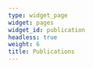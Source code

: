 ```yaml
---
type: widget_page
widget: pages
widget_id: publication
headless: true
weight: 6
title: Publications
---
```


